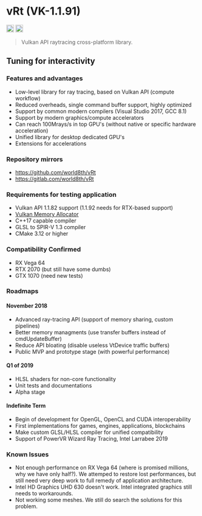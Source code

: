 # vRt (VK-1.1.91)

<a href="https://gitter.im/world8th/vRt?utm_source=badge&utm_medium=badge&utm_campaign=pr-badge&utm_content=badge" target="_blank" title="Gitter"><img src="https://badges.gitter.im/world8th/vRt.svg" alt="Gitter.RT" height="20px"/></a>
<a href="https://etherdonation.com/d?to=0xd9b022cdf82ee7eab9b17c7d85c3ba005e288383" target="_blank" title="Donate ETH"><img src="https://etherdonation.com/i/btn/donate-btn.png" alt="Donate.ETH" height="20px"/></a>

> Vulkan API raytracing cross-platform library.

## Tuning for interactivity

### Features and advantages

- Low-level library for ray tracing, based on Vulkan API (compute workflow)
- Reduced overheads, single command buffer support, highly optimized
- Support by common modern compilers (Visual Studio 2017, GCC 8.1)
- Support by modern graphics/compute accelerators
- Can reach 100Mrays/s in top GPU's (without native or specific hardware acceleration)
- Unified library for desktop dedicated GPU's
- Extensions for accelerations

### Repository mirrors

- https://github.com/world8th/vRt
- https://gitlab.com/world8th/vRt

### Requirements for testing application

- Vulkan API 1.1.82 support (1.1.92 needs for RTX-based support)
- [Vulkan Memory Allocator](https://github.com/GPUOpen-LibrariesAndSDKs/VulkanMemoryAllocator)
- C++17 capable compiler
- GLSL to SPIR-V 1.3 compiler
- CMake 3.12 or higher

### Compatibility Confirmed

- RX Vega 64
- RTX 2070 (but still have some dumbs)
- GTX 1070 (need new tests)

### Roadmaps

#### November 2018

- Advanced ray-tracing API (support of memory sharing, custom pipelines)
- Better memory managments (use transfer buffers instead of cmdUpdateBuffer)
- Reduce API bloating (disable useless VtDevice traffic buffers)
- Public MVP and prototype stage (with powerful performance)

#### Q1 of 2019

- HLSL shaders for non-core functionality
- Unit tests and documentations
- Alpha stage

#### Indefinite Term

- Begin of development for OpenGL, OpenCL and CUDA interoperability
- First implementations for games, engines, applications, blockchains
- Make custom GLSL/HLSL compiler for unified compatibility
- Support of PowerVR Wizard Ray Tracing, Intel Larrabee 2019

### Known Issues

- Not enough performance on RX Vega 64 (where is promised millions, why we have only half?). We attemped to restore lost performances, but still need very deep work to full remedy of application architecture.
- Intel HD Graphics UHD 630 doesn't work. Intel integrated graphics still needs to workarounds.
- Not working some meshes. We still do search the solutions for this problem.
